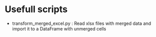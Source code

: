 # Usefull scripts
- transform_merged_excel.py : Read xlsx files with merged data and import it to a DataFrame with unmerged cells
